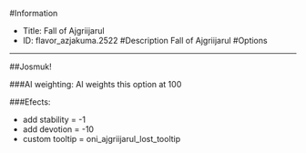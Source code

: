 #Information
 - Title: Fall of Ajgriijarul
 - ID: flavor_azjakuma.2522
#Description
Fall of Ajgriijarul
#Options

___
##Josmuk!

###AI weighting:
AI weights this option at 100


###Efects:<ul><li>add stability = -1</li><li>add devotion = -10</li><li>custom tooltip = oni_ajgriijarul_lost_tooltip</li></ul>
